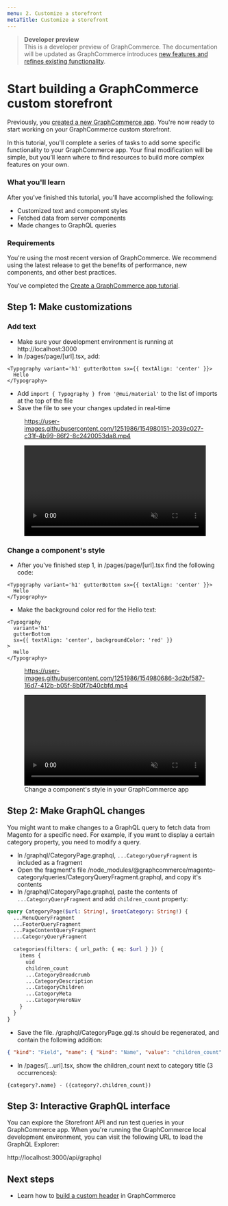 ```yaml
---
menu: 2. Customize a storefront
metaTitle: Customize a storefront
---
```


> **Developer preview**  
> This is a developer preview of GraphCommerce. The documentation will be
> updated as GraphCommerce introduces
> [new features and refines existing functionality](https://github.com/ho-nl/m2-pwa/releases).

# Start building a GraphCommerce custom storefront

Previously, you [created a new GraphCommerce app](../getting-started/create.md).
You're now ready to start working on your GraphCommerce custom storefront.

In this tutorial, you'll complete a series of tasks to add some specific
functionality to your GraphCommerce app. Your final modification will be simple,
but you’ll learn where to find resources to build more complex features on your
own.

### What you'll learn

After you've finished this tutorial, you'll have accomplished the following:

- Customized text and component styles
- Fetched data from server components
- Made changes to GraphQL queries

### Requirements

You're using the most recent version of GraphCommerce. We recommend using the
latest release to get the benefits of performance, new components, and other
best practices.

You've completed the
[Create a GraphCommerce app tutorial](../getting-started/create.md).

## Step 1: Make customizations

### Add text

- Make sure your development environment is running at http://localhost:3000
- In /pages/page/[url].tsx, add:

```tsx
<Typography variant='h1' gutterBottom sx={{ textAlign: 'center' }}>
  Hello
</Typography>
```

- Add `import { Typography } from '@mui/material'` to the list of imports at the
  top of the file
- Save the file to see your changes updated in real-time

<figure>

https://user-images.githubusercontent.com/1251986/154980151-2039c027-c31f-4b99-86f2-8c2420053da8.mp4

<video width="100%" controls autoPlay loop muted>
<source src="https://user-images.githubusercontent.com/1251986/154980151-2039c027-c31f-4b99-86f2-8c2420053da8.mp4" type="video/mp4"/>
</video>

</figure>

### Change a component's style

- After you've finished step 1, in /pages/page/[url].tsx find the following
  code:

```tsx
<Typography variant='h1' gutterBottom sx={{ textAlign: 'center' }}>
  Hello
</Typography>
```

- Make the background color red for the Hello text:

```tsx
<Typography
  variant='h1'
  gutterBottom
  sx={{ textAlign: 'center', backgroundColor: 'red' }}
>
  Hello
</Typography>
```

<figure>

https://user-images.githubusercontent.com/1251986/154980686-3d2bf587-16d7-412b-b05f-8b0f7b40cbfd.mp4

<video width="100%" controls autoPlay loop muted>

<source src="https://user-images.githubusercontent.com/1251986/154980686-3d2bf587-16d7-412b-b05f-8b0f7b40cbfd.mp4" type="video/mp4"/>
</video>

   <figcaption>Change a component's style in your GraphCommerce app</figcaption>
</figure>

## Step 2: Make GraphQL changes

You might want to make changes to a GraphQL query to fetch data from Magento for
a specific need. For example, if you want to display a certain category
property, you need to modify a query.

- In /graphql/CategoryPage.graphql, `...CategoryQueryFragment` is included as a
  fragment
- Open the fragment's file
  /node_modules/@graphcommerce/magento-category/queries/CategoryQueryFragment.graphql,
  and copy it's contents
- In /graphql/CategoryPage.graphql, paste the contents of
  `...CategoryQueryFragment` and add `children_count` property:

```graphql
query CategoryPage($url: String!, $rootCategory: String!) {
  ...MenuQueryFragment
  ...FooterQueryFragment
  ...PageContentQueryFragment
  ...CategoryQueryFragment

  categories(filters: { url_path: { eq: $url } }) {
    items {
      uid
      children_count
      ...CategoryBreadcrumb
      ...CategoryDescription
      ...CategoryChildren
      ...CategoryMeta
      ...CategoryHeroNav
    }
  }
}
```

- Save the file. /graphql/CategoryPage.gql.ts should be regenerated, and contain
  the following addition:

```json
{ "kind": "Field", "name": { "kind": "Name", "value": "children_count" } }
```

- In /pages/[...url].tsx, show the children_count next to category title (3
  occurrences):

```tsx
{category?.name} - ({category?.children_count})
```

## Step 3: Interactive GraphQL interface

You can explore the Storefront API and run test queries in your GraphCommerce
app. When you're running the GraphCommerce local development environment, you
can visit the following URL to load the GraphQL Explorer:

http://localhost:3000/api/graphql

## Next steps

- Learn how to [build a custom header](../getting-started/header.md) in
  GraphCommerce
